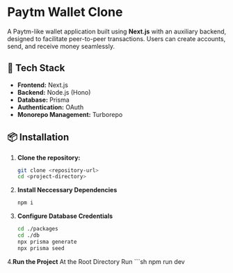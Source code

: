# Paytm Wallet Clone

A Paytm-like wallet application built using **Next.js** with an auxiliary backend, designed to facilitate peer-to-peer transactions. Users can create accounts, send, and receive money seamlessly.

## 🚀 Tech Stack
- **Frontend:** Next.js
- **Backend:** Node.js (Hono)
- **Database:** Prisma
- **Authentication:** OAuth
- **Monorepo Management:** Turborepo

## 📦 Installation

1. **Clone the repository:**
   ```sh
   git clone <repository-url>
   cd <project-directory>
   
2. **Install Neccessary Dependencies**
   ```sh
   npm i

3. **Configure Database Credentials**
   ```sh
   cd ./packages
   cd ./db
   npx prisma generate
   npx prisma seed

  4.**Run the Project**
    At the Root Directory Run
    ```sh
    npm run dev
    
